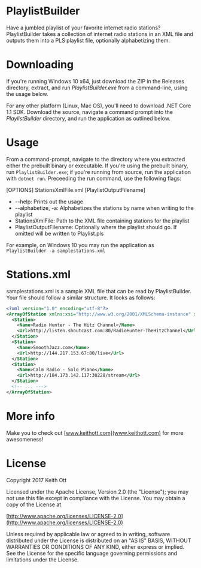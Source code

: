 # PlaylistBuilder
Have a jumbled playlist of your favorite internet radio stations? PlaylistBuilder takes a collection of internet radio stations in an XML file and outputs them into a PLS playlist file, optionally alphabetizing them.

# Downloading
If you're running Windows 10 x64, just download the ZIP in the Releases directory, extract, and run _PlaylistBuilder.exe_ from a command-line, using the usage below.

For any other platform (Linux, Mac OS), you'll need to download .NET Core 1.1 SDK.  Download the source, navigate a command prompt into the _PlaylistBuilder_ directory, and run the application as outlined below.

# Usage
From a command-prompt, navigate to the directory where you extracted either the prebuilt binary or executable.  If you're using the prebuilt binary, run `PlaylistBuilder.exe`; if you're running from source, run the application with `dotnet run`.  Preceeding the run command, use the following flags:

[OPTIONS] StationsXmlFile.xml [PlaylistOutputFilename]

* --help: Prints out the usage
* --alphabetize, -a: Alphabetizes the stations by name when writing to the playlist
* StationsXmlFile: Path to the XML file containing stations for the playlist
* PlaylistOutputFilename: Optionally where the playlist should go. If omitted will be written to Playlist.pls

For example, on Windows 10 you may run the application as `PlaylistBuilder -a samplestations.xml`

# Stations.xml
samplestations.xml is a sample XML file that can be read by PlaylistBuilder.  Your file should follow a similar structure.  It looks as follows:

```xml
<?xml version="1.0" encoding="utf-8"?>
<ArrayOfStation xmlns:xsi="http://www.w3.org/2001/XMLSchema-instance" xmlns:xsd="http://www.w3.org/2001/XMLSchema">
  <Station>
    <Name>Radio Hunter - The Hitz Channel</Name>
    <Url>http://listen.shoutcast.com:80/RadioHunter-TheHitzChannel</Url>
  </Station>
  <Station>
    <Name>SmoothJazz.com</Name>
    <Url>http://144.217.153.67:80/live</Url>
  </Station>
  <Station>
    <Name>Calm Radio - Solo Piano</Name>
    <Url>http://184.173.142.117:30228/stream</Url>
  </Station>
  <!-- ... --->
</ArrayOfStation>
```

# More info
Make you to check out [www.keithott.com](www.keithott.com) for more awesomeness!

# License

Copyright 2017 Keith Ott

Licensed under the Apache License, Version 2.0 (the "License");
you may not use this file except in compliance with the License.
You may obtain a copy of the License at

[http://www.apache.org/licenses/LICENSE-2.0](http://www.apache.org/licenses/LICENSE-2.0)

Unless required by applicable law or agreed to in writing, software
distributed under the License is distributed on an "AS IS" BASIS,
WITHOUT WARRANTIES OR CONDITIONS OF ANY KIND, either express or implied.
See the License for the specific language governing permissions and
limitations under the License.